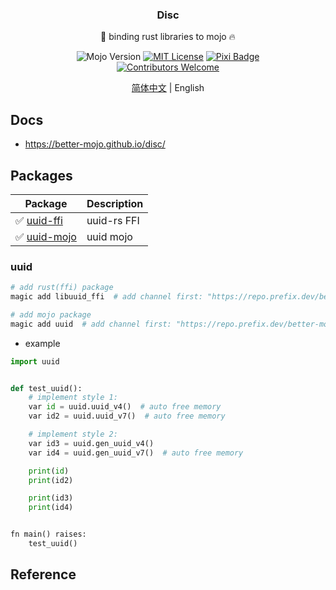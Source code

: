
<div align="center">

<h3 align="center">Disc</h3>

  <p align="center">
    🦀 binding rust libraries to mojo 🔥
    <br/>

![Mojo Version][language-shield]
[![MIT License][license-shield]][license-url]
[![Pixi Badge](https://img.shields.io/endpoint?url=https://raw.githubusercontent.com/prefix-dev/pixi/main/assets/badge/v0.json)](https://pixi.sh)
<br/>
[![Contributors Welcome][contributors-shield]][contributors-url]

[简体中文](README_CN.md) | English

  </p>
</div>

## Docs

- https://better-mojo.github.io/disc/

## Packages

| Package                             | Description |
| ----------------------------------- | ----------- |
| ✅ [uuid-ffi](./packages/uuid-ffi)   | uuid-rs FFI |
| ✅ [uuid-mojo](./packages/uuid-mojo) | uuid mojo   |


### uuid

```ruby
# add rust(ffi) package
magic add libuuid_ffi  # add channel first: "https://repo.prefix.dev/better-ffi" 

# add mojo package
magic add uuid  # add channel first: "https://repo.prefix.dev/better-mojo" 
```

- example

```python
import uuid


def test_uuid():
    # implement style 1:
    var id = uuid.uuid_v4()  # auto free memory
    var id2 = uuid.uuid_v7()  # auto free memory

    # implement style 2:
    var id3 = uuid.gen_uuid_v4()
    var id4 = uuid.gen_uuid_v7()  # auto free memory

    print(id)
    print(id2)

    print(id3)
    print(id4)


fn main() raises:
    test_uuid()
```




## Reference

[language-shield]: https://img.shields.io/badge/Mojo%F0%9F%94%A5-25.2-orange

[license-shield]: https://img.shields.io/github/license/better-mojo/jojo?logo=github

[license-url]: https://github.com/better-mojo/jojo/blob/main/LICENSE

[contributors-shield]: https://img.shields.io/badge/contributors-welcome!-blue

[contributors-url]: https://github.com/better-mojo/uuid#contributing

[uuid-ffi]: https://prefix.dev/channels/better-ffi/packages/libuuid_ffi

[uuid-mojo]: https://prefix.dev/channels/better-mojo/packages/uuid_mojo





